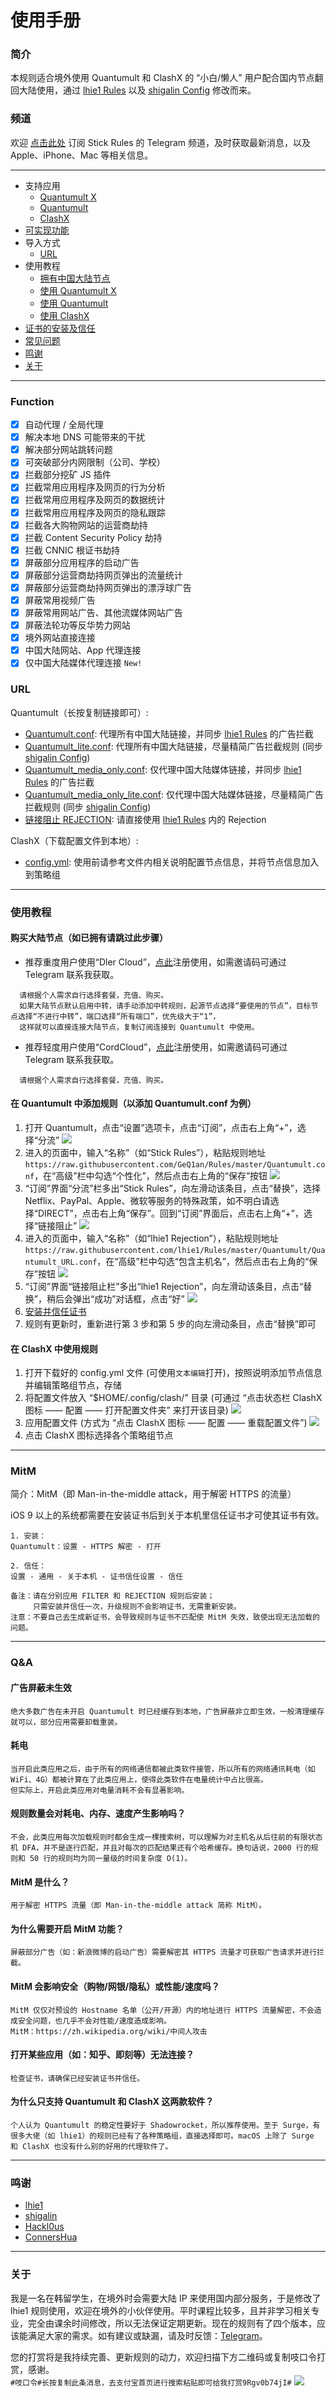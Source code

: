 # 使用手册

### 简介

本规则适合境外使用 Quantumult 和 ClashX 的 “小白/懒人” 用户配合国内节点翻回大陆使用，通过 [lhie1 Rules](https://github.com/lhie1/Rules) 以及 [shigalin Config](https://github.com/shigalin/Config) 修改而来。

### 频道

欢迎 [点击此处](https://t.me/usestick) 订阅 Stick Rules 的 Telegram 频道，及时获取最新消息，以及 Apple、iPhone、Mac 等相关信息。

---
* 支持应用
  * [Quantumult X](https://github.com/crossutility/Quantumult-X)
  * [Quantumult](https://itunes.apple.com/app/quantumult/id1252015438?mt=8)
  * [ClashX](https://github.com/yichengchen/clashX)
* [可实现功能](#function)
* 导入方式
  * [URL](#url)
* 使用教程
  * [拥有中国大陆节点](#购买大陆节点如已拥有请跳过此步骤)
  * [使用 Quantumult X](https://github.com/GeQ1an/Rules/blob/master/QuantumultX/README.md)
  * [使用 Quantumult](#在-quantumult-中添加规则以添加-quantumultconf-为例)
  * [使用 ClashX](#在-clashx-中使用规则)
* [证书的安装及信任](#mitm)
* [常见问题](#qa)
* [鸣谢](#鸣谢)
* [关于](#关于)

---

### Function
- [x] 自动代理 / 全局代理
- [x] 解决本地 DNS 可能带来的干扰
- [x] 解决部分网站跳转问题
- [x] 可突破部分内网限制（公司、学校）
- [x] 拦截部分挖矿 JS 插件
- [x] 拦截常用应用程序及网页的行为分析
- [x] 拦截常用应用程序及网页的数据统计
- [x] 拦截常用应用程序及网页的隐私跟踪
- [x] 拦截各大购物网站的运营商劫持
- [x] 拦截 Content Security Policy 劫持
- [x] 拦截 CNNIC 根证书劫持
- [x] 屏蔽部分应用程序的启动广告
- [x] 屏蔽部分运营商劫持网页弹出的流量统计
- [x] 屏蔽部分运营商劫持网页弹出的漂浮球广告
- [x] 屏蔽常用视频广告
- [x] 屏蔽常用网站广告、其他流媒体网站广告
- [x] 屏蔽法轮功等反华势力网站
- [x] 境外网站直接连接
- [x] 中国大陆网站、App 代理连接
- [x] 仅中国大陆媒体代理连接 `New!`

### URL

Quantumult（长按复制链接即可）:
* [Quantumult.conf](https://raw.githubusercontent.com/GeQ1an/Rules/master/Quantumult.conf): 代理所有中国大陆链接，并同步 [lhie1 Rules](https://github.com/lhie1/Rules) 的广告拦截
* [Quantumult_lite.conf](https://raw.githubusercontent.com/GeQ1an/Rules/master/Quantumult_lite.conf): 代理所有中国大陆链接，尽量精简广告拦截规则 (同步 [shigalin Config](https://github.com/shigalin/Config))
* [Quantumult_media_only.conf](https://raw.githubusercontent.com/GeQ1an/Rules/master/Quantumult_media_only.conf): 仅代理中国大陆媒体链接，并同步 [lhie1 Rules](https://github.com/lhie1/Rules) 的广告拦截
* [Quantumult_media_only_lite.conf](https://raw.githubusercontent.com/GeQ1an/Rules/master/Quantumult_media_only_lite.conf): 仅代理中国大陆媒体链接，尽量精简广告拦截规则 (同步 [shigalin Config](https://github.com/shigalin/Config))
* [链接阻止 REJECTION](https://raw.githubusercontent.com/lhie1/Rules/master/Quantumult/Quantumult_URL.conf): 请直接使用 [lhie1 Rules](https://github.com/lhie1/Rules) 内的 Rejection

ClashX（下载配置文件到本地）:
* [config.yml](https://raw.githubusercontent.com/GeQ1an/Rules/master/config.yml): 使用前请参考文件内相关说明配置节点信息，并将节点信息加入到策略组

---

### 使用教程

#### 购买大陆节点（如已拥有请跳过此步骤）
* 推荐重度用户使用“Dler Cloud”，[点此](https://dlercloud.com/auth/register?affid=7237)注册使用，如需邀请码可通过 Telegram 联系我获取。
````
  请根据个人需求自行选择套餐，充值、购买。
  如果大陆节点默认启用中转，请手动添加中转规则，起源节点选择“要使用的节点”，目标节点选择“不进行中转”，端口选择“所有端口”，优先级大于“1”，
  这样就可以直接连接大陆节点，复制订阅连接到 Quantumult 中使用。
````
* 推荐轻度用户使用“CordCloud”，[点此](https://www.cordcloud.cc/auth/register?code=16249)注册使用，如需邀请码可通过 Telegram 联系我获取。
````
  请根据个人需求自行选择套餐，充值、购买。
````

#### 在 Quantumult 中添加规则（以添加 Quantumult.conf 为例）
1. 打开 Quantumult，点击“设置”选项卡，点击“订阅”，点击右上角“+”，选择“分流”
![](https://raw.githubusercontent.com/GeQ1an/Rules/master/Images/Quantumult01.PNG)
2. 进入的页面中，输入“名称”（如“Stick Rules”），粘贴规则地址 `https://raw.githubusercontent.com/GeQ1an/Rules/master/Quantumult.conf`，在“高级”栏中勾选“个性化”，然后点击右上角的“保存”按钮
![](https://raw.githubusercontent.com/GeQ1an/Rules/master/Images/Quantumult02.PNG)
3. “订阅”界面“分流”栏多出“Stick Rules”，向左滑动该条目，点击“替换”，选择 Netflix、PayPal、Apple、微软等服务的特殊政策，如不明白请选择“DIRECT”，点击右上角“保存”。回到“订阅”界面后，点击右上角“+”，选择“链接阻止”
![](https://raw.githubusercontent.com/GeQ1an/Rules/master/Images/Quantumult03.PNG)
4. 进入的页面中，输入“名称”（如“lhie1 Rejection”），粘贴规则地址`https://raw.githubusercontent.com/lhie1/Rules/master/Quantumult/Quantumult_URL.conf`，在“高级”栏中勾选“包含主机名”，然后点击右上角的“保存”按钮
![](https://raw.githubusercontent.com/GeQ1an/Rules/master/Images/Quantumult04.PNG)
5. “订阅”界面“链接阻止栏”多出“lhie1 Rejection”，向左滑动该条目，点击“替换”，稍后会弹出“成功”对话框，点击“好”
![](https://raw.githubusercontent.com/GeQ1an/Rules/master/Images/Quantumult05.PNG)
6. [安装并信任证书](#mitm)
7. 规则有更新时，重新进行第 3 步和第 5 步的向左滑动条目，点击“替换”即可

#### 在 ClashX 中使用规则
1. 打开下载好的 config.yml 文件 (可使用`文本编辑`打开)，按照说明添加节点信息并编辑策略组节点，存储
2. 将配置文件放入 “$HOME/.config/clash/” 目录 (可通过 “点击状态栏 ClashX 图标 —— 配置 —— 打开配置文件夹” 来打开该目录)
![](https://raw.githubusercontent.com/GeQ1an/Rules/master/Images/ClashX01.png)
3. 应用配置文件 (方式为 “点击 ClashX 图标 —— 配置 —— 重载配置文件”)
![](https://raw.githubusercontent.com/GeQ1an/Rules/master/Images/ClashX02.png)
4. 点击 ClashX 图标选择各个策略组节点

---

### MitM

简介：MitM（即 Man-in-the-middle attack，用于解密 HTTPS 的流量）

iOS 9 以上的系统都需要在安装证书后到关于本机里信任证书才可使其证书有效。
````
1. 安装：
Quantumult：设置 - HTTPS 解密 - 打开

2. 信任：
设置 - 通用 - 关于本机 - 证书信任设置 - 信任

备注：请在分别应用 FILTER 和 REJECTION 规则后安装；
     只需安装并信任一次，升级规则不会影响证书，无需重新安装。
注意：不要自己去生成新证书，会导致规则与证书不匹配使 MitM 失效，致使出现无法加载的问题。
````

---

### Q&A

#### 广告屏蔽未生效
````
绝大多数广告在未开启 Quantumult 时已经缓存到本地，广告屏蔽非立即生效，一般清理缓存就可以，部分应用需要卸载重装。
````

#### 耗电
````
当开启此类应用之后，由于所有的网络通信都被此类软件接管，所以所有的网络通讯耗电（如 WiFi、4G）都被计算在了此类应用上，使得此类软件在电量统计中占比很高。
但实际上，开启此类应用对电量消耗不会有显著影响。
````

#### 规则数量会对耗电、内存、速度产生影响吗？
````
不会，此类应用每次加载规则时都会生成一棵搜索树，可以理解为对主机名从后往前的有限状态机 DFA，并不是逐行匹配，并且对每次的匹配结果还有个哈希缓存。换句话说，2000 行的规则和 50 行的规则均为同一量级的时间复杂度 O(1)。
````

#### MitM 是什么？
````
用于解密 HTTPS 流量（即 Man-in-the-middle attack 简称 MitM）。
````

#### 为什么需要开启 MitM 功能？
````
屏蔽部分广告（如：新浪微博的启动广告）需要解密其 HTTPS 流量才可获取广告请求并进行拦截。
````

#### MitM 会影响安全（购物/网银/隐私）或性能/速度吗？
````
MitM 仅仅对预设的 Hostname 名单（公开/开源）内的地址进行 HTTPS 流量解密，不会造成安全问题，也几乎不会对性能/速度造成影响。
MitM：https://zh.wikipedia.org/wiki/中间人攻击
````

#### 打开某些应用（如：知乎、即刻等）无法连接？
````
检查证书，请确保已经安装证书并信任。
````

#### 为什么只支持 Quantumult 和 ClashX 这两款软件？
````
个人认为 Quantumult 的稳定性要好于 Shadowrocket，所以推荐使用。至于 Surge，有很多大佬（如 lhie1）的规则已经有了各种策略组，直接选择即可。macOS 上除了 Surge 和 ClashX 也没有什么别的好用的代理软件了。
````

---

### 鸣谢
* [lhie1](https://github.com/lhie1/Rules)
* [shigalin](https://github.com/shigalin/Config)
* [Hackl0us](https://github.com/Hackl0us/SS-Rule-Snippet)
* [ConnersHua](https://github.com/ConnersHua/Profiles)

---

### 关于

我是一名在韩留学生，在境外时会需要大陆 IP 来使用国内部分服务，于是修改了 lhie1 规则使用，欢迎在境外的小伙伴使用。平时课程比较多，且并非学习相关专业，完全由课余时间修改，所以无法保证定期更新。现在的规则有了四个版本，应该能满足大家的需求。如有建议或缺漏，请及时反馈：[Telegram](https://t.me/GeQ1an)。

您的打赏将是我持续完善、更新规则的动力，欢迎扫描下方二维码或复制吱口令打赏，感谢。<br>
`#吱口令#长按复制此条消息，去支付宝首页进行搜索粘贴即可给我打赏9Rgv0b74jI#`
![](https://raw.githubusercontent.com/GeQ1an/Rules/master/Images/Pay2Me.png)
